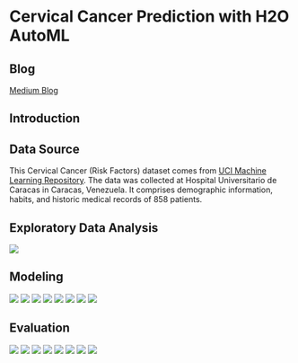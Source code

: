 # Cervical Cancer Prediction with H2O AutoML

## Blog

[Medium Blog]()

## Introduction

## Data Source

This Cervical Cancer (Risk Factors) dataset comes from [UCI Machine Learning Repository](https://archive.ics.uci.edu/ml/datasets/Cervical+cancer+(Risk+Factors)). The data was collected at Hospital Universitario de Caracas in Caracas, Venezuela. It comprises demographic information, habits, and historic medical records of 858 patients.

## Exploratory Data Analysis

<img src = '../main/Data & Images/corr.png'>

## Modeling

<img src = '../main/Data & Images/leaderboard.png'>

<img src = '../main/Data & Images/ Variable Importance Heatmap.png'>

<img src = '../main/Data & Images/Model Correlation.png'>

<img src = '../main/Data & Images/Partial Dependence Plots Hormonal Contraceptives (years).png'>

<img src = '../main/Data & Images/Partial Dependence Plots Age.png'>

<img src = '../main/Data & Images/Partial Dependence Plots First sexual intercourse.png'>

<img src = '../main/Data & Images/Partial Dependence Plots Num of pregnancies.png'>

<img src = '../main/Data & Images/Partial Dependence Plots Number of sexual partners.png'>

## Evaluation

<img src = '../main/Data & Images/cm.png'>

<img src = '../main/Data & Images/Maximum Metrics.png'>

<img src = '../main/Data & Images/SHAP Summary.png'>

<img src = '../main/Data & Images/PDP Hormonal Contraceptives (years).png'>

<img src = '../main/Data & Images/PDP Age.png'>

<img src = '../main/Data & Images/PDP First sexual intercourse.png'>

<img src = '../main/Data & Images/PDP Num of pregnancies.png'>

<img src = '../main/Data & Images/PDP Number of sexual partners.png'>
